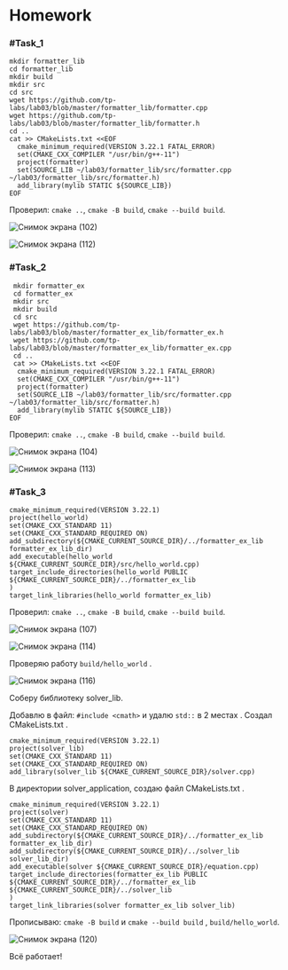 # Homework
### #Task_1
```
mkdir formatter_lib
cd formatter_lib
mkdir build
mkdir src
cd src
wget https://github.com/tp-labs/lab03/blob/master/formatter_lib/formatter.cpp
wget https://github.com/tp-labs/lab03/blob/master/formatter_lib/formatter.h
cd ..
cat >> CMakeLists.txt <<EOF
  cmake_minimum_required(VERSION 3.22.1 FATAL_ERROR)
  set(CMAKE_CXX_COMPILER "/usr/bin/g++-11") 
  project(formatter) 
  set(SOURCE_LIB ~/lab03/formatter_lib/src/formatter.cpp ~/lab03/formatter_lib/src/formatter.h)
  add_library(mylib STATIC ${SOURCE_LIB})
EOF
```
Проверил: `cmake ..`, `cmake -B build`, `cmake --build build`.

![Снимок экрана (102)](https://user-images.githubusercontent.com/55855887/223981018-99369929-381f-46cf-8716-71eda6dd0426.png)

![Снимок экрана (112)](https://user-images.githubusercontent.com/55855887/224029341-6ab49816-789b-44e5-a365-c26ddd29ff0e.png)

### #Task_2
```
 mkdir formatter_ex
 cd formatter_ex
 mkdir src
 mkdir build
 cd src
 wget https://github.com/tp-labs/lab03/blob/master/formatter_ex_lib/formatter_ex.h
 wget https://github.com/tp-labs/lab03/blob/master/formatter_ex_lib/formatter_ex.cpp
 cd ..
 cat >> CMakeLists.txt <<EOF
  cmake_minimum_required(VERSION 3.22.1 FATAL_ERROR)
  set(CMAKE_CXX_COMPILER "/usr/bin/g++-11") 
  project(formatter) 
  set(SOURCE_LIB ~/lab03/formatter_lib/src/formatter.cpp ~/lab03/formatter_lib/src/formatter.h)
  add_library(mylib STATIC ${SOURCE_LIB})
EOF
```
Проверил: `cmake ..`, `cmake -B build`, `cmake --build build`.

![Снимок экрана (104)](https://user-images.githubusercontent.com/55855887/223984002-f97e7ec3-3586-47e2-ba47-7c5c830f56ff.png)

![Снимок экрана (113)](https://user-images.githubusercontent.com/55855887/224029488-604c2ff7-65ba-426c-9f8a-bb9a1ed1540d.png)

### #Task_3
```
cmake_minimum_required(VERSION 3.22.1)
project(hello_world)
set(CMAKE_CXX_STANDARD 11)
set(CMAKE_CXX_STANDARD_REQUIRED ON)
add_subdirectory(${CMAKE_CURRENT_SOURCE_DIR}/../formatter_ex_lib formatter_ex_lib_dir)
add_executable(hello_world ${CMAKE_CURRENT_SOURCE_DIR}/src/hello_world.cpp)
target_include_directories(hello_world PUBLIC
${CMAKE_CURRENT_SOURCE_DIR}/../formatter_ex_lib
)
target_link_libraries(hello_world formatter_ex_lib)
```
Проверил: `cmake ..`, `cmake -B build`, `cmake --build build`.

![Снимок экрана (107)](https://user-images.githubusercontent.com/55855887/224024880-4dcf34c2-b3fc-4111-a4a1-8c09da0cab5d.png)

![Снимок экрана (114)](https://user-images.githubusercontent.com/55855887/224029598-65794bfc-6ad9-4bc4-86f7-3f2aec890810.png)

Проверяю работу `build/hello_world` .

![Снимок экрана (116)](https://user-images.githubusercontent.com/55855887/224030068-e3ea5a42-56ea-4074-9588-cb636fd0d028.png)

Cоберу библиотеку solver_lib.

Добавлю в файл: `#include <cmath>` и удалю `std::` в 2 местах .
Создал CMakeLists.txt .
```
cmake_minimum_required(VERSION 3.22.1)
project(solver_lib)
set(CMAKE_CXX_STANDARD 11)
set(CMAKE_CXX_STANDARD_REQUIRED ON)
add_library(solver_lib ${CMAKE_CURRENT_SOURCE_DIR}/solver.cpp)
```
В директории solver_application, создаю файл CMakeLists.txt .
```
cmake_minimum_required(VERSION 3.22.1)
project(solver)
set(CMAKE_CXX_STANDARD 11)
set(CMAKE_CXX_STANDARD_REQUIRED ON)
add_subdirectory(${CMAKE_CURRENT_SOURCE_DIR}/../formatter_ex_lib formatter_ex_lib_dir)
add_subdirectory(${CMAKE_CURRENT_SOURCE_DIR}/../solver_lib solver_lib_dir)
add_executable(solver ${CMAKE_CURRENT_SOURCE_DIR}/equation.cpp)
target_include_directories(formatter_ex_lib PUBLIC
${CMAKE_CURRENT_SOURCE_DIR}/../formatter_ex_lib
${CMAKE_CURRENT_SOURCE_DIR}/../solver_lib
)
target_link_libraries(solver formatter_ex_lib solver_lib)
```
Прописываю: `cmake -B build` и `cmake --build build` , `build/hello_world`.

![Снимок экрана (120)](https://user-images.githubusercontent.com/55855887/224037601-1d0c25f0-3f11-4af3-9fcb-1dc2cadc5af2.png)



Всё работает!

